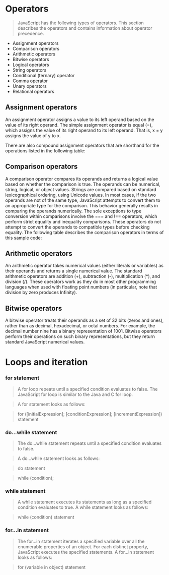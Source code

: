 # Operators
>JavaScript has the following types of operators. This section describes the operators and contains information about operator precedence.

- Assignment operators
- Comparison operators
- Arithmetic operators
- Bitwise operators
- Logical operators
 - String operators
- Conditional (ternary) operator
- Comma operator
- Unary operators
- Relational operators

## Assignment operators
An assignment operator assigns a value to its left operand based on the value of its right operand. The simple assignment operator is equal (=), which assigns the value of its right operand to its left operand. That is, x = y assigns the value of y to x.

There are also compound assignment operators that are shorthand for the operations listed in the following table:

## Comparison operators
A comparison operator compares its operands and returns a logical value based on whether the comparison is true. The operands can be numerical, string, logical, or object values. Strings are compared based on standard lexicographical ordering, using Unicode values. In most cases, if the two operands are not of the same type, JavaScript attempts to convert them to an appropriate type for the comparison. This behavior generally results in comparing the operands numerically. The sole exceptions to type conversion within comparisons involve the === and !== operators, which perform strict equality and inequality comparisons. These operators do not attempt to convert the operands to compatible types before checking equality. The following table describes the comparison operators in terms of this sample code:

## Arithmetic operators
An arithmetic operator takes numerical values (either literals or variables) as their operands and returns a single numerical value. The standard arithmetic operators are addition (+), subtraction (-), multiplication (*), and division (/). These operators work as they do in most other programming languages when used with floating point numbers (in particular, note that division by zero produces Infinity).

## Bitwise operators
A bitwise operator treats their operands as a set of 32 bits (zeros and ones), rather than as decimal, hexadecimal, or octal numbers. For example, the decimal number nine has a binary representation of 1001. Bitwise operators perform their operations on such binary representations, but they return standard JavaScript numerical values.


# Loops and iteration

###  for statement
>A for loop repeats until a specified condition evaluates to false. The JavaScript for loop is similar to the Java and C for loop.

>A for statement looks as follows:

>for ([initialExpression]; [conditionExpression]; [incrementExpression])
  statement

 ###  do...while statement

>The do...while statement repeats until a specified condition evaluates to false.

>A do...while statement looks as follows:

>do
  statement

> while (condition);


###  while statement
>A while statement executes its statements as long as a specified condition evaluates to true. A while statement looks as follows:

>while (condition)
  statement



  ###  for...in statement
>The for...in statement iterates a specified variable over all the enumerable properties of an object. For each distinct property, JavaScript executes the specified statements. A for...in statement looks as follows:

>for (variable in object)
  statement

